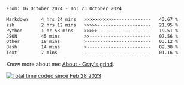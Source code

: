<!--START_SECTION:waka-->

```txt
From: 16 October 2024 - To: 23 October 2024

Markdown     4 hrs 24 mins   >>>>>>>>>>>--------------   43.67 %
zsh          2 hrs 12 mins   >>>>>--------------------   21.95 %
Python       1 hr 58 mins    >>>>>--------------------   19.51 %
JSON         45 mins         >>-----------------------   07.56 %
Other        18 mins         >------------------------   03.12 %
Bash         14 mins         >------------------------   02.38 %
Text         7 mins          -------------------------   01.16 %
```

<!--END_SECTION:waka-->

<!-- [![grayxu's github stats](https://github-readme-stats.vercel.app/api?username=grayxu&count_private=true&show_icons=true)](https://github.com/grayxu) -->

Know more about me: [About - Gray's grind](https://www.grayxu.cn/).
<p align="left">
  <a href="https://wakatime.com/@c69eb31e-43a1-463f-8968-c3449e386f57"><img src="https://wakatime.com/badge/user/c69eb31e-43a1-463f-8968-c3449e386f57.svg" title="Total time coded since Feb 28 2023" /></a>
</p>

